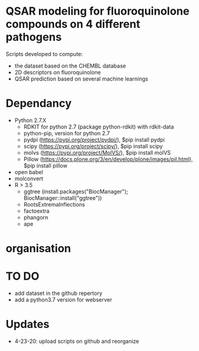 # QSAR modeling for fluoroquinolone compounds on 4 different pathogens
Scripts developed to compute:
- the dataset based on the CHEMBL database
- 2D descriptors on fluoroquinolone
- QSAR prediction based on several machine learnings


# Dependancy
- Python 2.7.X
    - RDKIT for python 2.7 (package python-rdkit) with rdkit-data
    - python-pip, version for python 2.7
    - pydpi (https://pypi.org/project/pydpi/), $pip install pydpi
    - scipy (https://pypi.org/project/scipy/), $pip install scipy
    - molvs (https://pypi.org/project/MolVS/), $pip install molVS
    - Pillow (https://docs.plone.org/3/en/develop/plone/images/pil.html), $pip install pillow
- open babel
- molconvert
- R > 3.5
    - ggtree (install.packages("BiocManager"); BiocManager::install("ggtree"))
    - RootsExtremaInflections
    - factoextra
    - phangorn
    - ape

# organisation


# TO DO
- add dataset in the github repertory
- add a python3.7 version for webserver


# Updates
- 4-23-20: upload scripts on github and reorganize